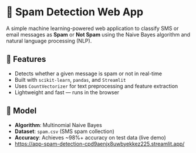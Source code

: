 # 📧 Spam Detection Web App

A simple machine learning-powered web application to classify SMS or email messages as **Spam** or **Not Spam** using the Naive Bayes algorithm and natural language processing (NLP).

## 🚀 Features

- Detects whether a given message is spam or not in real-time
- Built with `scikit-learn`, `pandas`, and `Streamlit`
- Uses `CountVectorizer` for text preprocessing and feature extraction
- Lightweight and fast — runs in the browser

## 🧠 Model

- **Algorithm**: Multinomial Naive Bayes
- **Dataset**: `spam.csv` (SMS spam collection)
- **Accuracy**: Achieves ~98%+ accuracy on test data
(live demo)
- https://app-spam-detection-cpd9aenjx8uwbyekkez225.streamlit.app/
  
